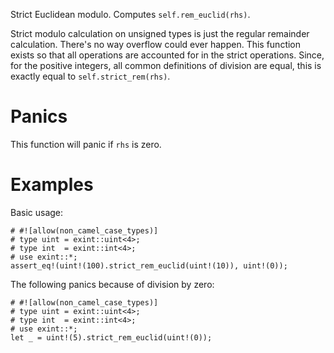 Strict Euclidean modulo. Computes `self.rem_euclid(rhs)`.

Strict modulo calculation on unsigned types is just the regular remainder
calculation. There's no way overflow could ever happen. This function exists so
that all operations are accounted for in the strict operations. Since, for the
positive integers, all common definitions of division are equal, this is exactly
equal to `self.strict_rem(rhs)`.

# Panics

This function will panic if `rhs` is zero.

# Examples

Basic usage:

```
# #![allow(non_camel_case_types)]
# type uint = exint::uint<4>;
# type int  = exint::int<4>;
# use exint::*;
assert_eq!(uint!(100).strict_rem_euclid(uint!(10)), uint!(0));
```

The following panics because of division by zero:

```should_panic
# #![allow(non_camel_case_types)]
# type uint = exint::uint<4>;
# type int  = exint::int<4>;
# use exint::*;
let _ = uint!(5).strict_rem_euclid(uint!(0));
```
